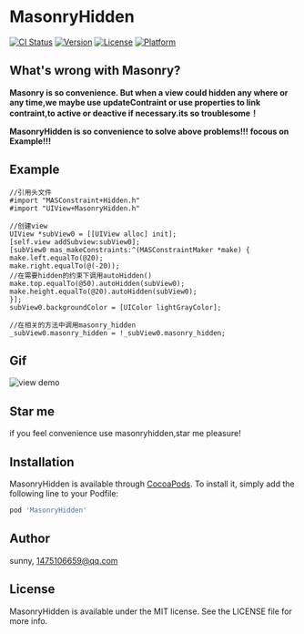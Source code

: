# MasonryHidden

[![CI Status](https://img.shields.io/travis/sunny/MasonryHidden.svg?style=flat)](https://travis-ci.org/sunny/MasonryHidden)
[![Version](https://img.shields.io/cocoapods/v/MasonryHidden.svg?style=flat)](https://cocoapods.org/pods/MasonryHidden)
[![License](https://img.shields.io/cocoapods/l/MasonryHidden.svg?style=flat)](https://cocoapods.org/pods/MasonryHidden)
[![Platform](https://img.shields.io/cocoapods/p/MasonryHidden.svg?style=flat)](https://cocoapods.org/pods/MasonryHidden)

## What's wrong with Masonry?
**Masonry is so convenience. But when a view could hidden any where or any time,we maybe use updateContraint or use properties to link contraint,to active or deactive if necessary.its so troublesome！**

**MasonryHidden is so convenience to solve above problems!!! focous on Example!!!**


## Example

```obj-c
//引用头文件
#import "MASConstraint+Hidden.h"
#import "UIView+MasonryHidden.h"

//创建view
UIView *subView0 = [[UIView alloc] init];
[self.view addSubview:subView0];
[subView0 mas_makeConstraints:^(MASConstraintMaker *make) {
make.left.equalTo(@20);
make.right.equalTo(@(-20));
//在需要hidden的约束下调用autoHidden()
make.top.equalTo(@50).autoHidden(subView0);
make.height.equalTo(@20).autoHidden(subView0);
}];
subView0.backgroundColor = [UIColor lightGrayColor];

//在相关的方法中调用masonry_hidden
_subView0.masonry_hidden = !_subView0.masonry_hidden;

```
## Gif

![view demo](https://github.com/SunnySunning/MasonryHidden/blob/master/MaonryHidden.gif)

## Star me

if you feel convenience use masonryhidden,star me pleasure!


## Installation

MasonryHidden is available through [CocoaPods](https://cocoapods.org). To install
it, simply add the following line to your Podfile:

```ruby
pod 'MasonryHidden'
```

## Author

sunny, 1475106659@qq.com

## License

MasonryHidden is available under the MIT license. See the LICENSE file for more info.
